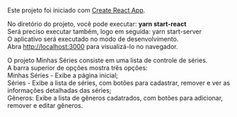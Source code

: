 Este projeto foi iniciado com [Create React App](https://github.com/facebook/create-react-app).

No diretório do projeto, você pode executar: <b>yarn start-react</b><br/>
Será preciso executar também, logo em seguida: yarn start-server<br/>
O aplicativo será executado no modo de desenvolvimento.<br/>
Abra [http://localhost:3000](http://localhost:3000) para visualizá-lo no navegador.<br/>

O projeto Minhas Séries consiste em uma lista de controle de séries.<br/>
A barra superior de opções mostra três opções:<br/>
Minhas Séries - Exibe a página inicial;<br/>
Séries - Exibe a lista de séries, com botões para cadastrar, remover e ver as informações detalhadas das séries;<br/>
Gêneros: Exibe a lista de gêneros cadatrados, com botões para adicionar, remover e editar gêneros.<br/>




